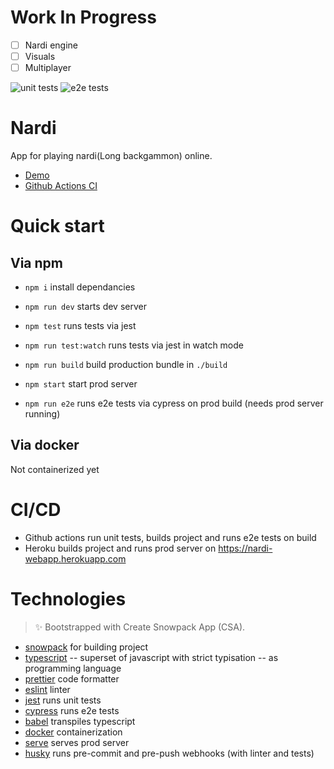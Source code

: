 # Work In Progress

- [ ] Nardi engine
- [ ] Visuals
- [ ] Multiplayer

![unit tests](https://github.com/bezdonas/nardi-webapp/actions/workflows/unit.yml/badge.svg)
![e2e tests](https://github.com/bezdonas/nardi-webapp/actions/workflows/e2e.yml/badge.svg)

# Nardi

App for playing nardi(Long backgammon) online.

- [Demo](https://nardi-webapp.herokuapp.com)
- [Github Actions CI](https://github.com/bezdonas/nardi-webapp/actions)

# Quick start

## Via npm

- `npm i` install dependancies
- `npm run dev` starts dev server
- `npm test` runs tests via jest
- `npm run test:watch` runs tests via jest in watch mode

- `npm run build` build production bundle in `./build`
- `npm start` start prod server
- `npm run e2e` runs e2e tests via cypress on prod build (needs prod server running)

## Via docker

Not containerized yet

# CI/CD

- Github actions run unit tests, builds project and runs e2e tests on build
- Heroku builds project and runs prod server on https://nardi-webapp.herokuapp.com

# Technologies

> ✨ Bootstrapped with Create Snowpack App (CSA).

- [snowpack](https://www.snowpack.dev/) for building project
- [typescript](https://www.typescriptlang.org/) -- superset of javascript with strict typisation -- as programming language
- [prettier](https://prettier.io/) code formatter
- [eslint](https://eslint.org) linter
- [jest](https://jestjs.io/) runs unit tests
- [cypress](https://www.cypress.io/) runs e2e tests
- [babel](https://babeljs.io/) transpiles typescript
- [docker](https://www.docker.com/) containerization
- [serve](https://www.npmjs.com/package/serve) serves prod server
- [husky](https://github.com/typicode/husky) runs pre-commit and pre-push webhooks (with linter and tests)
